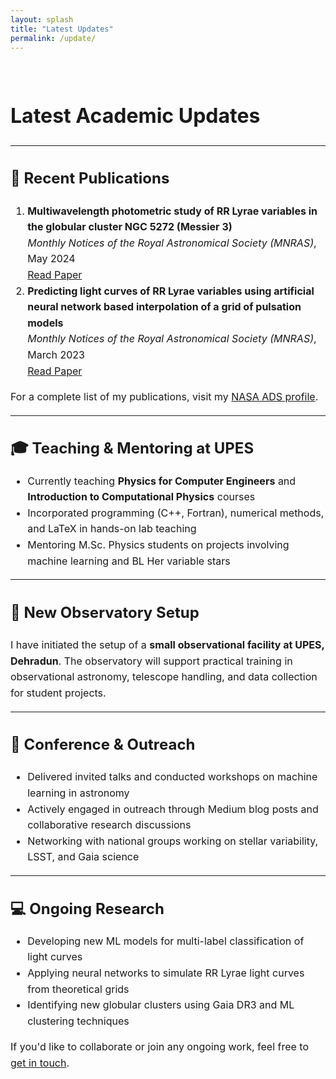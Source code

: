 ```yaml
---
layout: splash
title: "Latest Updates"
permalink: /update/
---
```


<br>
<div class="page__content" style="font-size: 16px; line-height: 1.6;">

<h1>Latest Academic Updates</h1>

<hr>

<h2>📝 Recent Publications</h2>
<ol>
  <li>
    <strong>Multiwavelength photometric study of RR Lyrae variables in the globular cluster NGC 5272 (Messier 3)</strong> <br>
    <em>Monthly Notices of the Royal Astronomical Society (MNRAS)</em>, May 2024 <br>
    <a href="https://doi.org/10.1093/mnras/stae1334" target="_blank">Read Paper</a>
  </li>
  <li>
    <strong>Predicting light curves of RR Lyrae variables using artificial neural network based interpolation of a grid of pulsation models</strong> <br>
    <em>Monthly Notices of the Royal Astronomical Society (MNRAS)</em>, March 2023 <br>
    <a href="https://doi.org/10.1093/mnras/stad937" target="_blank">Read Paper</a>
  </li>
</ol>

<p>For a complete list of my publications, visit my 
<a href="https://ui.adsabs.harvard.edu/search/q=orcid%3A0000-0003-0668-9999&sort=date+desc" target="_blank">NASA ADS profile</a>.</p>

<hr>

<h2>🎓 Teaching & Mentoring at UPES</h2>
<ul>
  <li>Currently teaching <strong>Physics for Computer Engineers</strong> and <strong>Introduction to Computational Physics</strong> courses</li>
  <li>Incorporated programming (C++, Fortran), numerical methods, and LaTeX in hands-on lab teaching</li>
  <li>Mentoring M.Sc. Physics students on projects involving machine learning and BL Her variable stars</li>
</ul>

<hr>

<h2>🔭 New Observatory Setup</h2>
<p>
I have initiated the setup of a <strong>small observational facility at UPES, Dehradun</strong>. The observatory will support practical training in observational astronomy, telescope handling, and data collection for student projects.
</p>

<hr>

<h2>📣 Conference & Outreach</h2>
<ul>
  <li>Delivered invited talks and conducted workshops on machine learning in astronomy</li>
  <li>Actively engaged in outreach through Medium blog posts and collaborative research discussions</li>
  <li>Networking with national groups working on stellar variability, LSST, and Gaia science</li>
</ul>

<hr>

<h2>💻 Ongoing Research</h2>
<ul>
  <li>Developing new ML models for multi-label classification of light curves</li>
  <li>Applying neural networks to simulate RR Lyrae light curves from theoretical grids</li>
  <li>Identifying new globular clusters using Gaia DR3 and ML clustering techniques</li>
</ul>

<p>If you'd like to collaborate or join any ongoing work, feel free to <a href="mailto:niteshchandra039@gmail.com">get in touch</a>.</p>

</div>
